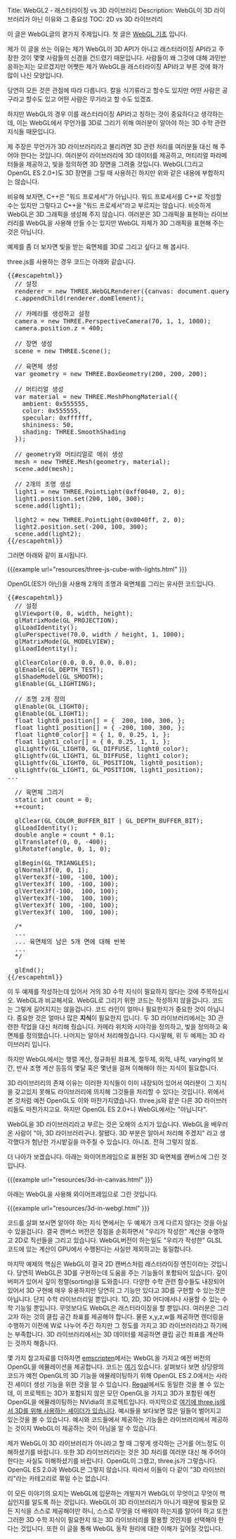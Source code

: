 Title: WebGL2 - 래스터라이징 vs 3D 라이브러리
Description: WebGL이 3D 라이브러리가 아닌 이유와 그 중요성
TOC: 2D vs 3D 라이브러리


이 글은 WebGL글의 곁가지 주제입니다.
첫 글은 [WebGL 기초](webgl-fundamentals.html) 입니다.

제가 이 글을 쓰는 이유는 제가 WebGL이 3D API가 아니고 래스터라이징 API라고 주장한 것이 몇몇 사람들의 신경을 건드렸기 때문입니다.
사람들이 왜 그것에 대해 과민반응하는지는 모르겠지만 어쨋든 제가 WebGL을 래스터라이징 API라고 부른 것에 화가 많이 나신 모양입니다.

당연히 모든 것은 관점에 따라 다릅니다.
칼을 식기류라고 할수도 있지만 어떤 사람은 공구라고 할수도 있고 어떤 사람은 무기라고 할 수도 있겠죠.

하지만 WebGL의 경우 이를 래스터라이징 API라고 칭하는 것이 중요하다고 생각하는데, 
이는 WebGL에서 무언가를 3D로 그리기 위해 여러분이 알아야 하는 3D 수학 관련 지식들 때문입니다.

제 주장은 무언가가 3D 라이브러리라고 불리려면 3D 관련 처리를 여러분들 대신 해 주어야 한다는 것입니다.
여러분이 라이브러리에 3D 데이터를 제공하고, 머티리얼 파라메터들을 제공하고, 빛을 정의하면 3D 장면을 그려줄 것입니다.
WebGL(그리고 OpenGL ES 2.0+)도 3D 장면을 그릴 때 사용하긴 하지만 위와 같은 내용에 부합하지는 않습니다.

비유해 보자면, C++은 "워드 프로세서"가 아닙니다.
워드 프로세서를 C++로 작성할 수는 있지만 그렇다고 C++을 "워드 프로세서"라고 부르지는 않습니다.
비슷하게 WebGL은 3D 그래픽을 생성해 주지 않습니다.
여러분은 3D 그래픽을 표현하는 라이브러리를 WebGL을 사용해 만들 수는 있지만 WebGL 자체가 3D 그래픽을 표현해 주는 것은 아닙니다.

예제를 좀 더 보자면 빛을 받는 육면체를 3D로 그리고 싶다고 해 봅시다.

three.js를 사용하는 경우 코드는 아래와 같습니다.

<pre class="prettyprint showlinemods">{{#escapehtml}}
  // 설정
  renderer = new THREE.WebGLRenderer({canvas: document.querySelector("#canvas")});
  c.appendChild(renderer.domElement);

  // 카메라를 생성하고 설정
  camera = new THREE.PerspectiveCamera(70, 1, 1, 1000);
  camera.position.z = 400;

  // 장면 생성
  scene = new THREE.Scene();

  // 육면체 생성
  var geometry = new THREE.BoxGeometry(200, 200, 200);

  // 머티리얼 생성
  var material = new THREE.MeshPhongMaterial({
    ambient: 0x555555,
    color: 0x555555,
    specular: 0xffffff,
    shininess: 50,
    shading: THREE.SmoothShading
  });

  // geometry와 머티리얼로 메쉬 생성
  mesh = new THREE.Mesh(geometry, material);
  scene.add(mesh);

  // 2개의 조명 생성
  light1 = new THREE.PointLight(0xff0040, 2, 0);
  light1.position.set(200, 100, 300);
  scene.add(light1);

  light2 = new THREE.PointLight(0x0040ff, 2, 0);
  light2.position.set(-200, 100, 300);
  scene.add(light2);
{{/escapehtml}}</pre>

그러면 아래와 같이 표시됩니다.

{{{example url="resources/three-js-cube-with-lights.html" }}}

OpenGL(ES가 아닌)을 사용해 2개의 조명과 육면체를 그리는 유사한 코드입니다.

<pre class="prettyprint showlinemods">{{#escapehtml}}
  // 설정
  glViewport(0, 0, width, height);
  glMatrixMode(GL_PROJECTION);
  glLoadIdentity();
  gluPerspective(70.0, width / height, 1, 1000);
  glMatrixMode(GL_MODELVIEW);
  glLoadIdentity();

  glClearColor(0.0, 0.0, 0.0, 0.0);
  glEnable(GL_DEPTH_TEST);
  glShadeModel(GL_SMOOTH);
  glEnable(GL_LIGHTING);

  // 조명 2개 정의
  glEnable(GL_LIGHT0);
  glEnable(GL_LIGHT1);
  float light0_position[] = {  200, 100, 300, };
  float light1_position[] = { -200, 100, 300, };
  float light0_color[] = { 1, 0, 0.25, 1, };
  float light1_color[] = { 0, 0.25, 1, 1, };
  glLightfv(GL_LIGHT0, GL_DIFFUSE, light0_color);
  glLightfv(GL_LIGHT1, GL_DIFFUSE, light1_color);
  glLightfv(GL_LIGHT0, GL_POSITION, light0_position);
  glLightfv(GL_LIGHT1, GL_POSITION, light1_position);
...

  // 육면체 그리기
  static int count = 0;
  ++count;

  glClear(GL_COLOR_BUFFER_BIT | GL_DEPTH_BUFFER_BIT);
  glLoadIdentity();
  double angle = count * 0.1;
  glTranslatef(0, 0, -400);
  glRotatef(angle, 0, 1, 0);

  glBegin(GL_TRIANGLES);
  glNormal3f(0, 0, 1);
  glVertex3f(-100, -100, 100);
  glVertex3f( 100, -100, 100);
  glVertex3f(-100,  100, 100);
  glVertex3f(-100,  100, 100);
  glVertex3f( 100, -100, 100);
  glVertex3f( 100,  100, 100);

  /*
  ...
  ... 육면체의 남은 5개 면에 대해 반복
  ...
  */

  glEnd();
{{/escapehtml}}</pre>

이 두 예제를 작성하는데 있어서 거의 3D 수학 지식이 필요하지 않다는 것에 주목하십시오. WebGL과 비교해서요. WebGL로 그리기 위한 코드는 작성하지 않을겁니다.
코드는 그렇게 길어지지는 않을겁니다. 코드 라인이 얼마나 필요한지가 중요한 것이 아닙니다.
중요한 것은 얼마나 많은 **지식**이 필요한지 입니다.
두 3D 라이브러리에서는 3D 관련한 작업을 대신 처리해 줬습니다.
카메라 위치와 시야각을 정의하고, 빛을 정의하고 육면체를 정의했습니다.
나머지는 알아서 처리해줬습니다. 다시말해, 위 두 예제는 3D 라이브러리 입니다.

하지만 WebGL에서는 행렬 계산, 정규화된 좌표계, 절두체, 외적, 내적, varying의 보간, 반사 조명 계산 등등의 몇달 혹은 몇년을 걸쳐 이해해야 하는 지식이 필요합니다.

3D 라이브러리의 존재 이유는 이러한 지식들이 이미 내장되어 있어서 여러분이 그 지식을 갖고있지 못해도 라이브러리에 의지해 그것들을 처리할 수 있다는 것입니다.
위에서 본 것처럼 예전 OpenGL도 이와 마찬가지였습니다. three.js와 같은 다른 3D 라이브러리들도 마찬가지고요. 하지만 OpenGL ES 2.0+나 WebGL에서는 "아닙니다".

WebGL을 3D 라이브러리라고 부르는 것은 오해의 소지가 있습니다.
WebGL을 배우러 온 사람이 "아, 3D 라이브러리구나. 잘됐다. 3D 부분은 알아서 처리해 주겠지" 라고 생각했다가 험난한 가시밭길을 마주칠 수 있습니다. 아니죠. 전혀 그렇지 않죠.

더 나아가 보겠습니다. 아래는 와이어프레임으로 표현된 3D 육면체를 캔버스에 그린 것입니다.

{{{example url="resources/3d-in-canvas.html" }}}

아래는 WebGL을 사용해 와이어프레임으로 그린 것입니다.

{{{example url="resources/3d-in-webgl.html" }}}

코드를 살펴 보시면 알아야 하는 지식 면에서는 두 예제가 크게 다르지 않다는 것을 아실 수 있을겁니다.
결국 캔버스 버전은 정점을 순회하면서 "우리가 작성한" 계산을 수행하고 2D로 직선들을 그리고 있습니다.
WebGL버전이 하는일도 "우리가 작성한" GLSL 코드에 있는 계산이 GPU에서 수행된다는 사실만 제외하고는 동일합니다.

마지막 예제의 핵심은 WebGL이 결국 2D 캔버스처럼 래스터라이징 엔진이라는 것입니다.
당연히 WebGL은 3D를 구현하는데 도움을 주는 기능들이 포함되어 있습니다.
깊이 버퍼가 있어서 깊이 정렬(sorting)을 도와줍니다.
다양한 수학 관련 함수들도 내장되어 있어서 3D 구현에 매우 유용하지만 당연히 그 기능만 있다고 3D를 구현할 수 있는것은 아닙니다. 단지 수학 라이브러리일 뿐입니다.
1D, 2D, 3D 어디에서나 사용할 수 있는 수학 기능일 뿐입니다.
무엇보다도 WebGL은 래스터라이징을 할 뿐입니다.
여러분은 그리고자 하는 것의 클립 공간 좌표를 제공해야 합니다.
물론 x,y,z,w를 제공하면 렌더링을 수행하기 이전에 W로 나누어 주긴 하지만 그 정도를 가지고 3D 라이브러리라고 하기에는 부족합니다.
3D 라이브러리에서는 3D 데이터를 제공하면 클립 공간 좌표를 계산하는 것까지 해줍니다.

몇 가지 참고자료를 더하자면 [emscripten](https://emscripten.org/)에서는 WebGL을 가지고 예전 버전의 OpenGL을 에뮬레이션을 제공합니다. 코드는 [여기](https://github.com/emscripten-core/emscripten/blob/master/src/library_glemu.js) 있습니다.
살펴보다 보면 상당량의 코드가 예전 OpenGL의 3D 기능을 에뮬레이팅하기 위해 OpenGL ES 2.0에서는 사라진 셰이더 생성 기능을 위한 것을 알 수 있습니다. [Regal](https://github.com/p3/regal/blob/184c62b7d7761481609ef1c1484ada659ae181b9/src/regal/RegalIff.cpp)에서도 동일한 것을 볼 수 있는데, 이 프로젝트는 3D가 포함되지 않은 모던 OpenGL을 가지고 3D가 포함된 예전 OpenGL을 에뮬레이팅하는 NVidia의 프로젝트입니다.
마지막으로 [여기에 three.js에서 3D를 위해 사용하는 셰이더가 있습니다](https://gist.github.com/greggman/41d93c00649cba78abdbfc1231c9158c).
예시들을 보다보면 많은 일들이 벌어지고 있는것을 볼 수 있습니다. 예시와 코드들에서 제공하는 기능들은 라이브러리에서 제공하는 것이지 WebGL이 제공하는 것이 아님을 알 수 있습니다.

제가 WebGL이 3D 라이브러리가 아니라고 할 때 그렇게 생각하는 근거를 어느정도 이해하셨기를 바랍니다.
또한 3D 라이브러리라는 것은 3D 처리를 여러분 대신 해 주어야 한다는 사실도 이해하셨기를 바랍니다.
OpenGL이 그랬고, three.js가 그렇습니다. OpenGL ES 2.0과 WebGL은 그렇지 않습니다.
따라서 이들이 다 같이 "3D 라이브러리"라는 카테고리로 묶일 수는 없습니다.

이 모든 이야기의 요지는 WebGL에 입문하는 개발자가 WebGL이 무엇이고 무엇이 핵심인지를 알도록 하는 것입니다.
WebGL이 3D 라이브러리가 아니기 때문에 필요한 모든 지식을 스스로 제공해야만 하니, 
스스로 무엇을 더 배워야 하는지를 알아야 하고 또한 그러한 3D 수학 지식이 필요한지 또는 3D 라이브러리를 활용할 것인지를 선택해야 한다는 것입니다.
또한 이 글을 통해 WebGL 동작 원리에 대한 이해가 깊어질 것입니다.
